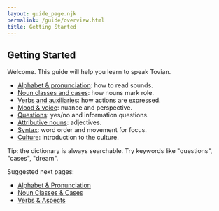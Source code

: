 ```yaml
---
layout: guide_page.njk
permalink: /guide/overview.html
title: Getting Started
---
```


## Getting Started

Welcome. This guide will help you learn to speak Tovian.

- [Alphabet & pronunciation](phonology.html): how to read sounds.
- [Noun classes and cases](nouns.html): how nouns mark role.
- [Verbs and auxiliaries](verbs.html): how actions are expressed.
- [Mood & voice](mood-voice.html): nuance and perspective.
- [Questions](questions.html): yes/no and information questions.
- [Attributive nouns](adjectives.html): adjectives.
- [Syntax](syntax.html): word order and movement for focus.
- [Culture](culture.html): introduction to the culture.


Tip: the dictionary is always searchable. Try keywords like "questions", "cases", "dream".

Suggested next pages:

- [Alphabet & Pronunciation](phonology.html)
- [Noun Classes & Cases](nouns.html)
- [Verbs & Aspects](verbs.html)
